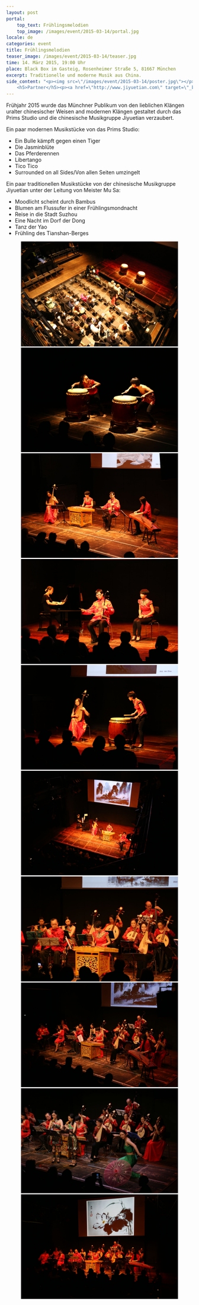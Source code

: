 ```yaml
---
layout: post
portal:
    top_text: Frühlingsmelodien
    top_image: /images/event/2015-03-14/portal.jpg
locale: de
categories: event
title: Frühlingsmelodien
teaser_image: /images/event/2015-03-14/teaser.jpg
time: 14. März 2015, 19:00 Uhr
place: Black Box im Gasteig, Rosenheimer Straße 5, 81667 München
excerpt: Traditionelle und moderne Musik aus China.
side_content: "<p><img src=\"/images/event/2015-03-14/poster.jpg\"></p>
    <h5>Partner</h5><p><a href=\"http://www.jiyuetian.com\" target=\"_blank\"><img style=\"border&#58; 1px solid #000\" src=\"/images/partner/jiyuetian.jpg\"></a></p>"
---
```


Frühjahr 2015 wurde das Münchner Publikum von den lieblichen Klängen uralter chinesischer Weisen and modernen Klängen gestaltet durch das Prims Studio und die chinesische Musikgruppe Jiyuetian verzaubert.

Ein paar modernen Musikstücke von das Prims Studio:

- Ein Bulle kämpft gegen einen Tiger
- Die Jasminblüte
- Das Pferderennen
- Libertango
- Tico Tico
- Surrounded on all Sides/Von allen Seiten umzingelt

Ein paar traditionellen Musikstücke von der chinesische Musikgruppe Jiyuetian unter der Leitung von Meister Mu Sa:

- Moodlicht scheint durch Bambus
- Blumen am Flussufer in einer Frühlingsmondnacht
- Reise in die Stadt Suzhou
- Eine Nacht im Dorf der Dong
- Tanz der Yao
- Frühling des Tianshan-Berges

<figure class="col-two">
    <a class="ln-gallery" href="/images/event/2015-03-14/live-photo-01.jpg"><img src="/images/event/2015-03-14/live-photo-01.jpg"></a>
    <a class="ln-gallery" href="/images/event/2015-03-14/live-photo-02.jpg"><img src="/images/event/2015-03-14/live-photo-02.jpg"></a>
    <a class="ln-gallery" href="/images/event/2015-03-14/live-photo-03.jpg"><img src="/images/event/2015-03-14/live-photo-03.jpg"></a>
    <a class="ln-gallery" href="/images/event/2015-03-14/live-photo-04.jpg"><img src="/images/event/2015-03-14/live-photo-04.jpg"></a>
    <a class="ln-gallery" href="/images/event/2015-03-14/live-photo-05.jpg"><img src="/images/event/2015-03-14/live-photo-05.jpg"></a>
    <a class="ln-gallery" href="/images/event/2015-03-14/live-photo-06.jpg"><img src="/images/event/2015-03-14/live-photo-06.jpg"></a>
    <a class="ln-gallery" href="/images/event/2015-03-14/live-photo-07.jpg"><img src="/images/event/2015-03-14/live-photo-07.jpg"></a>
    <a class="ln-gallery" href="/images/event/2015-03-14/live-photo-08.jpg"><img src="/images/event/2015-03-14/live-photo-08.jpg"></a>
    <a class="ln-gallery" href="/images/event/2015-03-14/live-photo-09.jpg"><img src="/images/event/2015-03-14/live-photo-09.jpg"></a>
    <a class="ln-gallery" href="/images/event/2015-03-14/live-photo-10.jpg"><img src="/images/event/2015-03-14/live-photo-10.jpg"></a>
</figure>
